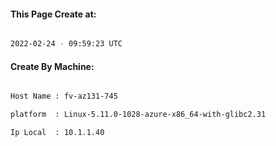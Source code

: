 
   
#### This Page Create at:

```bash

2022-02-24 - 09:59:23 UTC

```

#### Create By Machine:

```bash

Host Name : fv-az131-745

platform  : Linux-5.11.0-1028-azure-x86_64-with-glibc2.31

Ip Local  : 10.1.1.40

```

